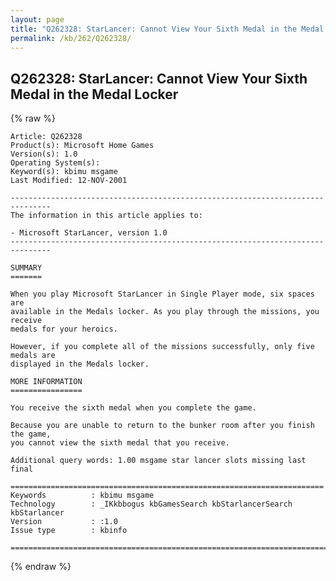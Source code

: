 ```yaml
---
layout: page
title: "Q262328: StarLancer: Cannot View Your Sixth Medal in the Medal Locker"
permalink: /kb/262/Q262328/
---
```


## Q262328: StarLancer: Cannot View Your Sixth Medal in the Medal Locker

{% raw %}

	Article: Q262328
	Product(s): Microsoft Home Games
	Version(s): 1.0
	Operating System(s): 
	Keyword(s): kbimu msgame
	Last Modified: 12-NOV-2001
	
	-------------------------------------------------------------------------------
	The information in this article applies to:
	
	- Microsoft StarLancer, version 1.0 
	-------------------------------------------------------------------------------
	
	SUMMARY
	=======
	
	When you play Microsoft StarLancer in Single Player mode, six spaces are
	available in the Medals locker. As you play through the missions, you receive
	medals for your heroics.
	
	However, if you complete all of the missions successfully, only five medals are
	displayed in the Medals locker.
	
	MORE INFORMATION
	================
	
	You receive the sixth medal when you complete the game.
	
	Because you are unable to return to the bunker room after you finish the game,
	you cannot view the sixth medal that you receive.
	
	Additional query words: 1.00 msgame star lancer slots missing last final
	
	======================================================================
	Keywords          : kbimu msgame 
	Technology        : _IKkbbogus kbGamesSearch kbStarlancerSearch kbStarlancer
	Version           : :1.0
	Issue type        : kbinfo
	
	=============================================================================
	

{% endraw %}
